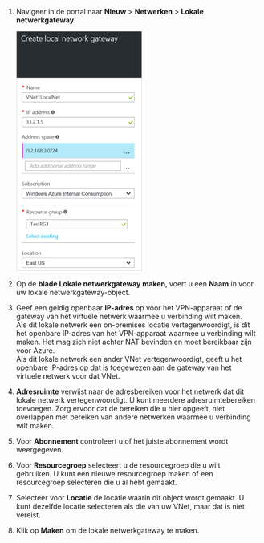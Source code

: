 1. Navigeer in de portal naar **Nieuw** > **Netwerken** > **Lokale netwerkgateway**.

    ![maak een lokale netwerkgateway](./media/vpn-gateway-add-lng-rm-portal-include/addlng250.png)

2. Op de **blade Lokale netwerkgateway maken**, voert u een **Naam** in voor uw lokale netwerkgateway-object.
 
3. Geef een geldig openbaar **IP-adres** op voor het VPN-apparaat of de gateway van het virtuele netwerk waarmee u verbinding wilt maken.<br>Als dit lokale netwerk een on-premises locatie vertegenwoordigt, is dit het openbare IP-adres van het VPN-apparaat waarmee u verbinding wilt maken. Het mag zich niet achter NAT bevinden en moet bereikbaar zijn voor Azure.<br>Als dit lokale netwerk een ander VNet vertegenwoordigt, geeft u het openbare IP-adres op dat is toegewezen aan de gateway van het virtuele netwerk voor dat VNet.<br>

4. **Adresruimte** verwijst naar de adresbereiken voor het netwerk dat dit lokale netwerk vertegenwoordigt. U kunt meerdere adresruimtebereiken toevoegen. Zorg ervoor dat de bereiken die u hier opgeeft, niet overlappen met bereiken van andere netwerken waarmee u verbinding wilt maken.
 
5. Voor **Abonnement** controleert u of het juiste abonnement wordt weergegeven.

6. Voor **Resourcegroep** selecteert u de resourcegroep die u wilt gebruiken. U kunt een nieuwe resourcegroep maken of een resourcegroep selecteren die u al hebt gemaakt.

7. Selecteer voor **Locatie** de locatie waarin dit object wordt gemaakt. U kunt dezelfde locatie selecteren als die van uw VNet, maar dat is niet vereist.

8. Klik op **Maken** om de lokale netwerkgateway te maken.


<!--HONumber=Sep16_HO3-->


